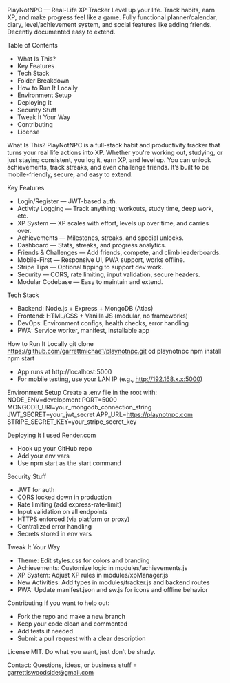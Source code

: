 PlayNotNPC — Real-Life XP Tracker
Level up your life. Track habits, earn XP, and make progress feel like a game.
Fully functional planner/calendar, diary, level/achievement system, and social features like adding friends.
Decently documented easy to extend.

Table of Contents
- What Is This?
- Key Features
- Tech Stack
- Folder Breakdown
- How to Run It Locally
- Environment Setup
- Deploying It
- Security Stuff
- Tweak It Your Way
- Contributing
- License

What Is This?
PlayNotNPC is a full-stack habit and productivity tracker that turns your real life actions into XP. Whether you're working out, studying, or just staying consistent, you log it, earn XP, and level up. You can unlock achievements, track streaks, and even challenge friends. It’s built to be mobile-friendly, secure, and easy to extend.

Key Features
-  Login/Register — JWT-based auth.
-  Activity Logging — Track anything: workouts, study time, deep work, etc.
-  XP System — XP scales with effort, levels up over time, and carries over.
- Achievements — Milestones, streaks, and special unlocks.
-  Dashboard — Stats, streaks, and progress analytics.
-  Friends & Challenges — Add friends, compete, and climb leaderboards.
-  Mobile-First — Responsive UI, PWA support, works offline.
-  Stripe Tips — Optional tipping to support dev work.
-  Security — CORS, rate limiting, input validation, secure headers.
-  Modular Codebase — Easy to maintain and extend.

Tech Stack
- Backend: Node.js + Express + MongoDB (Atlas)
- Frontend: HTML/CSS + Vanilla JS (modular, no frameworks)
- DevOps: Environment configs, health checks, error handling
- PWA: Service worker, manifest, installable app


How to Run It Locally
git clone https://github.com/garrettmichae1/playnotnpc.git
cd playnotnpc
npm install
npm start


- App runs at http://localhost:5000
- For mobile testing, use your LAN IP (e.g., http://192.168.x.x:5000)

Environment Setup
Create a .env file in the root with:
NODE_ENV=development
PORT=5000
MONGODB_URI=your_mongodb_connection_string
JWT_SECRET=your_jwt_secret
APP_URL=https://playnotnpc.com
STRIPE_SECRET_KEY=your_stripe_secret_key

Deploying It
I used Render.com
- Hook up your GitHub repo
- Add your env vars
- Use npm start as the start command

Security Stuff
- JWT for auth
- CORS locked down in production
- Rate limiting (add express-rate-limit)
- Input validation on all endpoints
- HTTPS enforced (via platform or proxy)
- Centralized error handling
- Secrets stored in env vars

Tweak It Your Way
-  Theme: Edit styles.css for colors and branding
-  Achievements: Customize logic in modules/achievements.js
-  XP System: Adjust XP rules in modules/xpManager.js
-  New Activities: Add types in modules/tracker.js and backend routes
-  PWA: Update manifest.json and sw.js for icons and offline behavior

Contributing
If you want to help out:
- Fork the repo and make a new branch
- Keep your code clean and commented
- Add tests if needed
- Submit a pull request with a clear description

License
MIT. Do what you want, just don’t be shady.

Contact: Questions, ideas, or business stuff = garrettiswoodside@gmail.com
